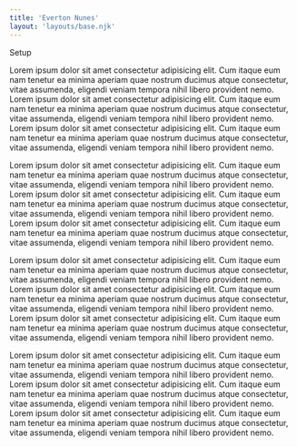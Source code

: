 ```yaml
---
title: 'Everton Nunes'
layout: 'layouts/base.njk'
---
```


Setup

Lorem ipsum dolor sit amet consectetur adipisicing elit. Cum itaque eum nam tenetur ea minima aperiam quae nostrum ducimus atque consectetur,
vitae assumenda, eligendi veniam tempora nihil libero provident nemo. Lorem ipsum dolor sit amet consectetur adipisicing elit. Cum itaque eum nam
tenetur ea minima aperiam quae nostrum ducimus atque consectetur, vitae assumenda, eligendi veniam tempora nihil libero provident nemo. Lorem
ipsum dolor sit amet consectetur adipisicing elit. Cum itaque eum nam tenetur ea minima aperiam quae nostrum ducimus atque consectetur, vitae
assumenda, eligendi veniam tempora nihil libero provident nemo.

Lorem ipsum dolor sit amet consectetur adipisicing elit. Cum itaque eum nam tenetur ea minima aperiam quae nostrum ducimus atque consectetur,
vitae assumenda, eligendi veniam tempora nihil libero provident nemo. Lorem ipsum dolor sit amet consectetur adipisicing elit. Cum itaque eum nam
tenetur ea minima aperiam quae nostrum ducimus atque consectetur, vitae assumenda, eligendi veniam tempora nihil libero provident nemo. Lorem
ipsum dolor sit amet consectetur adipisicing elit. Cum itaque eum nam tenetur ea minima aperiam quae nostrum ducimus atque consectetur, vitae
assumenda, eligendi veniam tempora nihil libero provident nemo.

Lorem ipsum dolor sit amet consectetur adipisicing elit. Cum itaque eum nam tenetur ea minima aperiam quae nostrum ducimus atque consectetur,
vitae assumenda, eligendi veniam tempora nihil libero provident nemo. Lorem ipsum dolor sit amet consectetur adipisicing elit. Cum itaque eum nam
tenetur ea minima aperiam quae nostrum ducimus atque consectetur, vitae assumenda, eligendi veniam tempora nihil libero provident nemo. Lorem
ipsum dolor sit amet consectetur adipisicing elit. Cum itaque eum nam tenetur ea minima aperiam quae nostrum ducimus atque consectetur, vitae
assumenda, eligendi veniam tempora nihil libero provident nemo.

Lorem ipsum dolor sit amet consectetur adipisicing elit. Cum itaque eum nam tenetur ea minima aperiam quae nostrum ducimus atque consectetur,
vitae assumenda, eligendi veniam tempora nihil libero provident nemo. Lorem ipsum dolor sit amet consectetur adipisicing elit. Cum itaque eum nam
tenetur ea minima aperiam quae nostrum ducimus atque consectetur, vitae assumenda, eligendi veniam tempora nihil libero provident nemo. Lorem
ipsum dolor sit amet consectetur adipisicing elit. Cum itaque eum nam tenetur ea minima aperiam quae nostrum ducimus atque consectetur, vitae
assumenda, eligendi veniam tempora nihil libero provident nemo.
